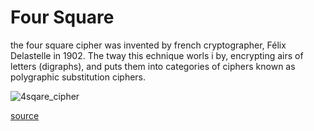 # Four Square

the four square cipher was invented by french cryptographer, Félix Delastelle in 1902. The tway this echnique worls i by, encrypting airs of letters (digraphs), and puts them into categories of ciphers known as polygraphic substitution ciphers.

![4sqare_cipher](https://user-images.githubusercontent.com/94389138/142252001-d5231888-1890-4bc2-ba96-0233650a8912.png)


[source](https://en.wikipedia.org/wiki/Four-square_cipher)
